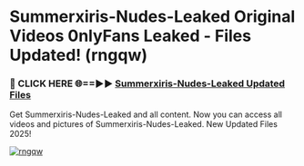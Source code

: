 # Summerxiris-Nudes-Leaked Original Videos 0nlyFans Leaked - Files Updated! (rngqw)

<h3>🔴 CLICK HERE 🌐==►► <a href="https://tinyurl.com/yrmya6cz" rel="nofollow">Summerxiris-Nudes-Leaked Updated Files</a></h3>

Get Summerxiris-Nudes-Leaked and all content. Now you can access all videos and pictures of Summerxiris-Nudes-Leaked. New Updated Files 2025!

[![rngqw](https://i.imgur.com/FMdXYCs.gif)](https://tinyurl.com/yrmya6cz)
